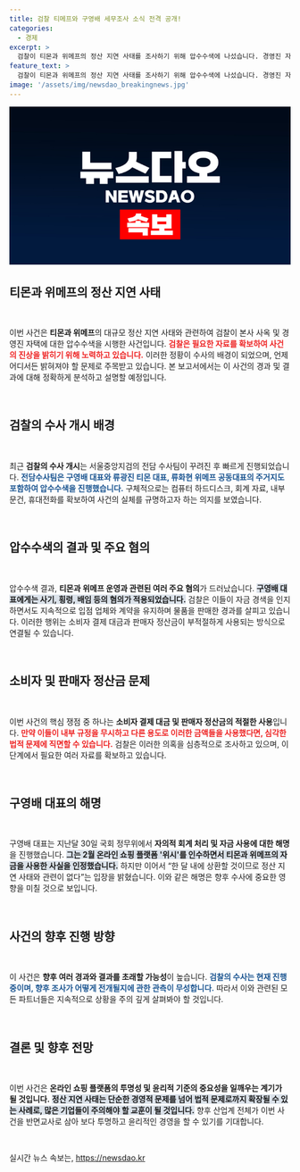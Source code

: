 ```yaml
---
title: 검찰 티메프와 구영배 세무조사 소식 전격 공개!
categories:
  - 경제
excerpt: >
  검찰이 티몬과 위메프의 정산 지연 사태를 조사하기 위해 압수수색에 나섰습니다. 경영진 자택과 사무실에서 증거를 확보하며, 횡령 및 배임 혐의도 추적 중입니다. 소비자와 입점 업체의 돈 사용이 주요 쟁점으로 떠오르고 있습니다.
feature_text: >
  검찰이 티몬과 위메프의 정산 지연 사태를 조사하기 위해 압수수색에 나섰습니다. 경영진 자택과 사무실에서 증거를 확보하며, 횡령 및 배임 혐의도 추적 중입니다. 소비자와 입점 업체의 돈 사용이 주요 쟁점으로 떠오르고 있습니다.
image: '/assets/img/newsdao_breakingnews.jpg'
---
```


<p><img src="/assets/img/newsdao_breakingnews.jpg" alt="firstkoreanews 속보" /></p>

<h2 data-ke-size="size26">티몬과 위메프의 정산 지연 사태</h2>

<p data-ke-size="size16">&nbsp;</p>

<p>이번 사건은 <strong>티몬과 위메프</strong>의 대규모 정산 지연 사태와 관련하여 검찰이 본사 사옥 및 경영진 자택에 대한 압수수색을 시행한 사건입니다. <b><span style="color: #ee2323;">검찰은 필요한 자료를 확보하여 사건의 진상을 밝히기 위해 노력하고 있습니다.</span></b> 이러한 정황이 수사의 배경이 되었으며, 언제 어디서든 밝혀져야 할 문제로 주목받고 있습니다. 본 보고서에서는 이 사건의 경과 및 결과에 대해 정확하게 분석하고 설명할 예정입니다.</p>

<p data-ke-size="size16">&nbsp;</p>

<h2 data-ke-size="size26">검찰의 수사 개시 배경</h2>

<p data-ke-size="size16">&nbsp;</p>

<p>최근 <strong>검찰의 수사 개시</strong>는 서울중앙지검의 전담 수사팀이 꾸려진 후 빠르게 진행되었습니다. <b><span style="color: #1a5490;">전담수사팀은 구영배 대표와 류광진 티몬 대표, 류화현 위메프 공동대표의 주거지도 포함하여 압수수색을 진행했습니다.</span></b> 구체적으로는 컴퓨터 하드디스크, 회계 자료, 내부 문건, 휴대전화를 확보하여 사건의 실체를 규명하고자 하는 의지를 보였습니다. </p>

<p data-ke-size="size16">&nbsp;</p>

<h2 data-ke-size="size26">압수수색의 결과 및 주요 혐의</h2>

<p data-ke-size="size16">&nbsp;</p>

<p>압수수색 결과, <strong>티몬과 위메프 운영과 관련된 여러 주요 혐의</strong>가 드러났습니다. <b><span style="background-color: #21538527;">구영배 대표에게는 사기, 횡령, 배임 등의 혐의가 적용되었습니다.</span></b> 검찰은 이들이 자금 경색을 인지하면서도 지속적으로 입점 업체와 계약을 유지하며 물품을 판매한 경과를 살피고 있습니다. 이러한 행위는 소비자 결제 대금과 판매자 정산금이 부적절하게 사용되는 방식으로 연결될 수 있습니다.</p>

<p data-ke-size="size16">&nbsp;</p>

<h2 data-ke-size="size26">소비자 및 판매자 정산금 문제</h2>

<p data-ke-size="size16">&nbsp;</p>

<p>이번 사건의 핵심 쟁점 중 하나는 <strong>소비자 결제 대금 및 판매자 정산금의 적절한 사용</strong>입니다. <b><span style="color: #ee2323;">만약 이들이 내부 규정을 무시하고 다른 용도로 이러한 금액들을 사용했다면, 심각한 법적 문제에 직면할 수 있습니다.</span></b> 검찰은 이러한 의혹을 심층적으로 조사하고 있으며, 이 단계에서 필요한 여러 자료를 확보하고 있습니다.</p>

<p data-ke-size="size16">&nbsp;</p>

<h2 data-ke-size="size26">구영배 대표의 해명</h2>

<p data-ke-size="size16">&nbsp;</p>

<p>구영배 대표는 지난달 30일 국회 정무위에서 <strong>자의적 회계 처리 및 자금 사용에 대한 해명</strong>을 진행했습니다. <b><span style="background-color: #21538527;">그는 2월 온라인 쇼핑 플랫폼 '위시'를 인수하면서 티몬과 위메프의 자금을 사용한 사실을 인정했습니다.</span></b> 하지만 이어서 “한 달 내에 상환할 것이므로 정산 지연 사태와 관련이 없다”는 입장을 밝혔습니다. 이와 같은 해명은 향후 수사에 중요한 영향을 미칠 것으로 보입니다.</p>

<p data-ke-size="size16">&nbsp;</p>

<h2 data-ke-size="size26">사건의 향후 진행 방향</h2>

<p data-ke-size="size16">&nbsp;</p>

<p>이 사건은 <strong>향후 여러 경과와 결과를 초래할 가능성</strong>이 높습니다. <b><span style="color: #1a5490;">검찰의 수사는 현재 진행 중이며, 향후 조사가 어떻게 전개될지에 관한 관측이 무성합니다.</span></b> 따라서 이와 관련된 모든 파트너들은 지속적으로 상황을 주의 깊게 살펴봐야 할 것입니다.</p>

<p data-ke-size="size16">&nbsp;</p>

<h2 data-ke-size="size26">결론 및 향후 전망</h2>

<p data-ke-size="size16">&nbsp;</p>

<p>이번 사건은 <strong>온라인 쇼핑 플랫폼의 투명성 및 윤리적 기준의 중요성을 일깨우는 계기가 될 것입니다.</strong> <b><span style="background-color: #21538527;">정산 지연 사태는 단순한 경영적 문제를 넘어 법적 문제로까지 확장될 수 있는 사례로, 많은 기업들이 주의해야 할 교훈이 될 것입니다.</span></b> 향후 산업계 전체가 이번 사건을 반면교사로 삼아 보다 투명하고 윤리적인 경영을 할 수 있기를 기대합니다. </p>

<p data-ke-size="size16">&nbsp;</p>
실시간 뉴스 속보는, <a href="https://newsdao.kr" rel="dofollow">https://newsdao.kr</a>


